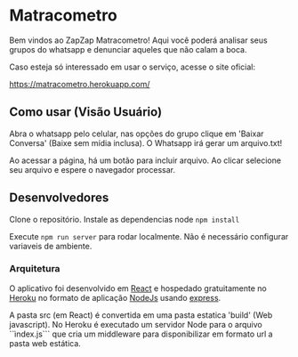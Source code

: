 # Matracometro

Bem vindos ao ZapZap Matracometro! 
Aqui você poderá analisar seus grupos do whatsapp e denunciar aqueles que não calam a boca.

Caso esteja só interessado em usar o serviço, acesse o site oficial:

https://matracometro.herokuapp.com/


## Como usar (Visão Usuário)

Abra o whatsapp pelo celular, nas opções do grupo clique em 'Baixar Conversa' (Baixe sem mídia inclusa).
O Whatsapp irá gerar um arquivo.txt! 

Ao acessar a página, há um botão para incluir arquivo. Ao clicar selecione seu arquivo e espere o navegador processar.


## Desenvolvedores

Clone o repositório.
Instale as dependencias node ```npm install```

Execute ```npm run server``` para rodar localmente.
Não é necessário configurar variaveis de ambiente.

### Arquitetura

O aplicativo foi desenvolvido em [React](https://pt-br.reactjs.org/) e hospedado gratuitamente no [Heroku](https://www.heroku.com/) no formato de aplicação [NodeJs](https://nodejs.org/) usando [express](https://expressjs.com/pt-br/).

A pasta src (em React) é convertida em uma pasta estatica 'build' (Web javascript). No Heroku é executado um servidor Node para o arquivo ``ìndex.js``` que cria um middleware para disponibilizar em formato url a pasta web estática.



